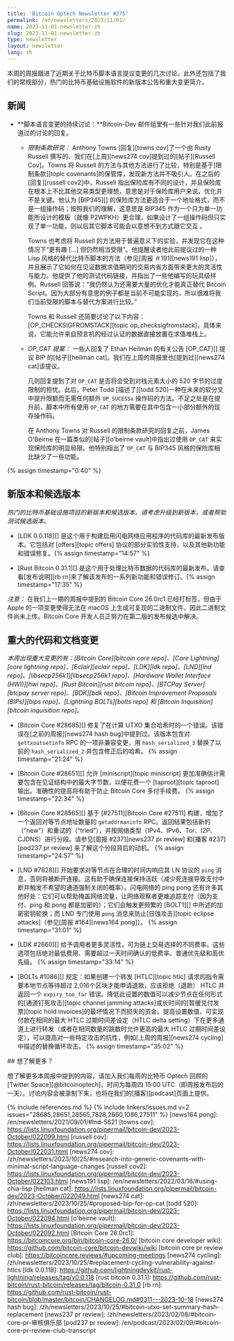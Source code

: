 ```yaml
---
title: 'Bitcoin Optech Newsletter #275'
permalink: /en/newsletters/2023/11/01/
name: 2023-11-01-newsletter-zh
slug: 2023-11-01-newsletter-zh
type: newsletter
layout: newsletter
lang: zh
---
```

本周的周报跟进了近期关于比特币脚本语言提议变更的几次讨论。此外还包括了我们的常规部分，热门的比特币基础设施软件的新版本公告和重大变更简介。

## 新闻

- **<!--continued-discussion-about-scripting-changes-->脚本语言变更的持续讨论：**Bitcoin-Dev 邮件组里有一些针对我们此前报道过的讨论的回复。

    - *<!--covenants-research-->限制条款研究：* Anthony Towns [回复][towns cov]了一个由 Rusty Russell 撰写的、我们在[上周][news274 cov]提到过的[帖子][Russell Cov]。Towns 将 Russell 的方法与其他方法进行了比较，特别是基于[限制条款][topic covenants]的保管库，发现新方法并不吸引人。在之后的[回复][russell cov2]中，Russell 指出保险库有不同的设计，并且保险库在根本上不比其他交易类型更理想，意思是对于保险库用户来说，优化并不是关键。他认为 [BIP345][] 的保险库方法更适合于一个地址格式，而不是一组操作码；按照我们的理解，这意思是 BIP345 作为一个只为单一功能所设计的模板（就像 P2WPKH）更合理，如果设计了一组操作码但只实现了单一功能，则以后其它脚本可能会以意想不到方式跟它交互 。

      Towns 也考虑将 Russell 的方法用于普遍意义下的实验，并发现它在这种情况下“更有趣 [...] 但仍然相当受限”。他提醒读者他此前提议过的一种 Lisp 风格的替代比特币脚本的方法（参见[周报 ＃191][news191 lisp]），并且展示了它如何在见证数据求值期间的交易内省方面带来更大的灵活性与能力。他提供了他的测试代码链接，并指出了一些他编写的玩具级样例。Russell 回答说：“我仍然认为还需要大量的优化才能真正替代 Bitcoin Script。因为大部分有意思的例子都是当前不可能实现的，所以很难将我们当前受限的脚本与替代方案进行比较。”

      Towns 和 Russell 还简要讨论了以下内容：[OP_CHECKSIGFROMSTACK][topic op_checksigfromstack]，具体来说，它能允许来自预言机的经过认证的数据直接放置在求值堆栈上。

    - *OP_CAT 提案：* 一些人回复了 Ethan Heilman 的有关公告 [OP_CAT][] 提议 BIP 的[帖子][heilman cat]。我们在上周的周报里也[提到过][news274 cat]该提议。

      几则回复提到了对 `OP_CAT` 是否将会受到对栈元素大小的 520 字节的过度限制的担忧。此后，Peter Todd [描述了][todd 520]一种在未来的软分叉中提升限额而无需任何额外 `OP_SUCESSx` 操作码的方法。不足之处是在提升前，脚本中所有使用 `OP_CAT` 的地方需要在其中包含一小部分额外的现存操作码。

      在 Anthony Towns 对 Russell 的限制条款研究的回复之前，James O'Beirne 在一篇类似的[帖子][o'beirne vault]中指出过使用 `OP_CAT` 来实现保险库的明显局限。他特别指出了 `OP_CAT` 与 BIP345 风格的保险库相比缺少了一些功能。


{% assign timestamp="0:40" %}

## 新版本和候选版本

*热门的比特币基础设施项目的新版本和候选版本。请考虑升级到新版本，或者帮助测试候选版本。*

- [LDK 0.0.118][] 是这个用于构建启用闪电网络应用程序的代码库的最新发布版本。它包括对 [offers][topic offers] 协议的部分实验性支持，以及其他新功能和错误修复。{% assign timestamp="14:57" %}

- [Rust Bitcoin 0.31.1][] 是这个用于处理比特币数据的代码库的最新发布。请查看[发布说明][rb rn]来了解该发布的一系列新功能和错误修订。{% assign timestamp="17:35" %}

_注意：_ 在我们上一期的周报中提到的 Bitcoin Core 26.0rc1 已经打标签，但由于 Apple 的一项变更使得无法在 macOS 上生成可复现的二进制文件，因此二进制文件尚未上传。Bitcoin Core 开发人员正努力在第二版的发布候选中解决。

## 重大的代码和文档变更

*本周出现重大变更的有：[Bitcoin Core][bitcoin core repo]、[Core Lightning][core lightning repo]、[Eclair][eclair repo]、[LDK][ldk repo]、[LND][lnd repo]、[libsecp256k1][libsecp256k1 repo]、[Hardware Wallet Interface (HWI)][hwi repo]、[Rust Bitcoin][rust bitcoin repo]、[BTCPay Server][btcpay server repo]、[BDK][bdk repo]、[Bitcoin Improvement Proposals (BIPs)][bips repo]、[Lightning BOLTs][bolts repo] 和 [Bitcoin Inquisition][bitcoin inquisition repo]。*


- [Bitcoin Core #28685][] 修复了在计算 UTXO 集合哈希时的一个错误。该错误在[之前的周报][news274 hash bug]中提到过。该版本包含对 `gettxoutsetinfo` RPC 的一项非兼容变更，用 `hash_serialized_3` 替换了以前的 `hash_serialized_2` 并包含修正后的哈希。 {% assign timestamp="21:24" %}

- [Bitcoin Core #28651][] 允许 [miniscript][topic miniscript] 更加准确估计需要包含在见证结构中的最大字节数，以便花费一个 [taproot][topic taproot] 输出。准确性的提高将有助于防止 Bitcoin Core 多付手续费。 {% assign timestamp="22:34" %}

- [Bitcoin Core #28565][] 基于 [#27511][Bitcoin Core #27511] 构建，增加了一个返回对等节点地址数量的 `getaddrmaninfo` RPC。返回结果包括新的（“new”）和重试的（“tried”），并按网络类型（IPv4、IPv6、Tor、I2P、CJDNS）进行分段。请参见[周报 #237][news237 pr review] 和[播客 #237][pod237 pr review] 来了解这个分段背后的动机。 {% assign timestamp="24:57" %}

- [LND #7828][] 开始要求对等节点在合理的时间内响应其 LN 协议的 `ping` 消息，否则将被断开连接。这有助于确保连接保持活跃（减少死连接导致支付中断并触发不希望的通道强制关闭的概率）。闪电网络的 ping pong 还有许多其他好处：它们可以帮助掩盖网络流量，让网络观察者更难追踪支付（因为支付、ping 和 pong 都是加密的）；它们会触发更频繁的 [BOLT1][] 中所述的加密密钥轮换；而 LND 专门使用 `pong` 消息来防止[日蚀攻击][topic eclipse attacks]（参见[周报 #164][news164 pong]）。 {% assign timestamp="31:01" %}

- [LDK #2660][] 给予调用者更多灵活性，可为链上交易选择的不同费率。这些选项包括绝对最低费用、需要超过一天时间确认的低费率、普通优先级和高优先级。 {% assign timestamp="33:14" %}

- [BOLTs #1086][] 规定：如果创建一个转发 [HTLC][topic htlc] 请求的指令需要本地节点等待超过 2,016个区块才能申请退款，应该拒绝（退款） HTLC 并返回一个 `expiry_too_far` 错误。降低此设置的数值可以减少节点在任何形式的[通道钉死攻击][topic channel jamming attacks]或长时间的[暂缓兑付发票][topic hold invoices]的最坏情况下而损失的资金。提高设置数值，可实现付款在相同的最大 HTLC 过期时间差设定（HTLC delta setting）下在更多通道上进行转发（或者在相同数量的跳数时允许更高的最大 HTLC 过期时间差设定），可以提高对一些特定攻击的抗性，例如[上周的周报][news274 cycling]中描述的替换循环攻击。 {% assign timestamp="35:02" %}

<div markdown="1" class="callout">
## 想了解更多？

想了解更多本周报中提到的内容，请加入我们每周的比特币 Optech 回顾的 [Twitter Space][@bitcoinoptech]，时间为每周四 15:00 UTC（即周报发布后的一天）。讨论内容会被录制下来，也将在我们的[播客][podcast]页面上提供。

</div>

{% include references.md %}
{% include linkers/issues.md v=2 issues="28685,28651,28565,7828,2660,1086,27511" %}
[news164 pong]: /en/newsletters/2021/09/01/#lnd-5621
[towns cov]: https://lists.linuxfoundation.org/pipermail/bitcoin-dev/2023-October/022099.html
[russell cov]: https://lists.linuxfoundation.org/pipermail/bitcoin-dev/2023-October/022031.html
[news274 cov]: /zh/newsletters/2023/10/25/#research-into-generic-covenants-with-minimal-script-language-changes
[russell cov2]: https://lists.linuxfoundation.org/pipermail/bitcoin-dev/2023-October/022103.html
[news191 lisp]: /en/newsletters/2022/03/16/#using-chia-lisp
[heilman cat]: https://lists.linuxfoundation.org/pipermail/bitcoin-dev/2023-October/022049.html
[news274 cat]: /zh/newsletters/2023/10/25/#proposed-bip-for-op-cat
[todd 520]: https://lists.linuxfoundation.org/pipermail/bitcoin-dev/2023-October/022094.html
[o'beirne vault]: https://lists.linuxfoundation.org/pipermail/bitcoin-dev/2023-October/022092.html
[Bitcoin Core 26.0rc1]: https://bitcoincore.org/bin/bitcoin-core-26.0/
[bitcoin core developer wiki]: https://github.com/bitcoin-core/bitcoin-devwiki/wiki
[bitcoin core pr review club]: https://bitcoincore.reviews/#upcoming-meetings
[news274 cycling]: /zh/newsletters/2023/10/25/#replacement-cycling-vulnerability-against-htlcs
[ldk 0.0.118]: https://github.com/lightningdevkit/rust-lightning/releases/tag/v0.0.118
[rust bitcoin 0.31.1]: https://github.com/rust-bitcoin/rust-bitcoin/releases/tag/bitcoin-0.31.0
[rb rn]: https://github.com/rust-bitcoin/rust-bitcoin/blob/master/bitcoin/CHANGELOG.md#0311---2023-10-18
[news274 hash bug]: /zh/newsletters/2023/10/25/#bitcoin-utxo-set-summary-hash-replacement
[news237 pr review]: /zh/newsletters/2023/02/08/#bitcoin-core-pr-审核俱乐部
[pod237 pr review]: /en/podcast/2023/02/09/#bitcoin-core-pr-review-club-transcript
